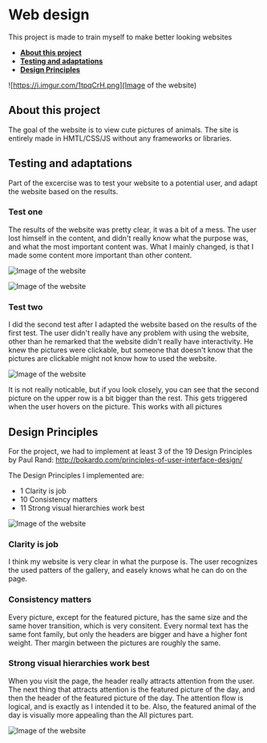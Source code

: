 # Web design
This project is made to train myself to make better looking websites

- **[About this project](#about-this-project)**  
- **[Testing and adaptations](#testing-and-adaptations)**
- **[Design Principles](#design-principles)**  

![https://i.imgur.com/1tpqCrH.png](Image of the website)

## About this project

The goal of the website is to view cute pictures of animals. The site is entirely made in HMTL/CSS/JS without any frameworks or libraries.

## Testing and adaptations

Part of the excercise was to test your website to a potential user, and adapt the website based on the results.

### Test one

The results of the website was pretty clear, it was a bit of a mess. The user lost himself in the content, and didn't really know what the purpose was, and what the most important content was.
What I mainly changed, is that I made some content more important than other content.

![Image of the website](https://i.imgur.com/1tpqCrH.png)

![Image of the website](https://i.imgur.com/r7m4Lpb.png)

### Test two

I did the second test after I adapted the website based on the results of the first test. The user didn't really have any problem with using the website, other than he remarked that the website didn't really have interactivity.
He knew the pictures were clickable, but someone that doesn't know that the pictures are clickable might not know how to used the website.

![Image of the website](https://i.imgur.com/wbzgX4k.png)

It is not really noticable, but if you look closely, you can see that the second picture on the upper row is a bit bigger than the rest. This gets triggered when the user hovers on the picture. This works with all pictures

## Design Principles

For the project, we had to implement at least 3 of the 19 Design Principles by Paul Rand: http://bokardo.com/principles-of-user-interface-design/

The Design Principles I implemented are:
- 1 Clarity is job
- 10 Consistency matters
- 11 Strong visual hierarchies work best

![Image of the website](https://i.imgur.com/r7m4Lpb.png)

### Clarity is job

I think my website is very clear in what the purpose is. The user recognizes the used patters of the gallery, and easely knows what he can do on the page.

### Consistency matters

Every picture, except for the featured picture, has the same size and the same hover transition, which is very consitent. Every normal text has the same font family, but only the headers are bigger and have a higher font weight. Ther margin between the pictures are roughly the same.

### Strong visual hierarchies work best

When you visit the page, the header really attracts attention from the user. The next thing that attracts attention is the featured picture of the day, and then the header of the featured picture of the day. The attention flow is logical, and is exactly as I intended it to be. Also, the featured animal of the day is visually more appealing than the All pictures part.

![Image of the website](https://i.imgur.com/4Q4ZK8q.png)
